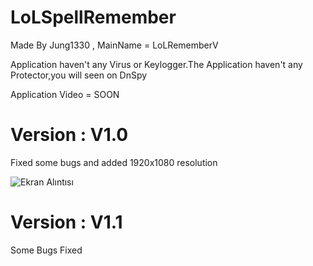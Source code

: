 # LoLSpellRemember
Made By Jung1330 , MainName = LoLRememberV

Application haven't any Virus or Keylogger.The Application haven't any Protector,you will seen on DnSpy

Application Video = SOON

# Version : V1.0
Fixed some bugs and added 1920x1080 resolution

![Ekran Alıntısı](https://user-images.githubusercontent.com/81483108/114376796-a3c21900-9b8e-11eb-8a6f-6241b24ab5a0.PNG)


# Version : V1.1
Some Bugs Fixed


